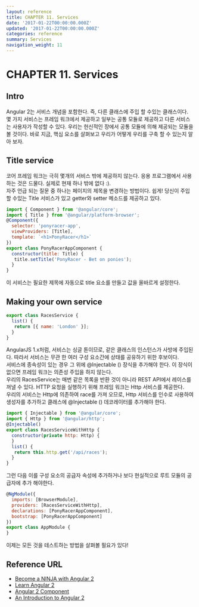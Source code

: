 ```yaml
---
layout: reference
title: CHAPTER 11. Services
date: '2017-01-22T00:00:00.000Z'
updated: '2017-01-22T00:00:00.000Z'
categories: reference
summary: Services
navigation_weight: 11
---
```


# CHAPTER 11. Services

## Intro

Angular 2는 서비스 개념을 포함한다. 즉, 다른 클래스에 주입 할 수있는 클래스이다. 몇 가지 서비스는 프레임 워크에서 제공하고 일부는 공통 모듈로 제공하고 다른 서비스는 사용자가 작성할 수 있다. 우리는 헌신적인 장에서 공통 모듈에 의해 제공되는 모듈을 볼 것이다. 바로 지금, 핵심 요소를 살펴보고 우리가 어떻게 우리를 구축 할 수 있는지 알아 보자.

## Title service

코어 프레임 워크는 극히 몇개의 서비스 밖에 제공하지 않는다. 응용 프로그램에서 사용하는 것은 드물다. 실제로 현재 하나 밖에 없다 :\).  
 자주 언급 되는 질문 중 하나는 페이지의 제목을 변경하는 방법이다. 쉽게! 당신이 주입 할 수있는 Title 서비스가 있고 getter와 setter 메소드를 제공하고 있다.

```javascript
import { Component } from '@angular/core';
import { Title } from '@angular/platform-browser';
@Component({
  selector: 'ponyracer-app',
  viewProviders: [Title],
  template: `<h1>PonyRacer</h1>`
})
export class PonyRacerAppComponent {
  constructor(title: Title) {
   title.setTitle('PonyRacer - Bet on ponies');
  }
}
```

이 서비스는 필요한 제목에 자동으로 title 요소를 만들고 값을 올바르게 설정한다.

## Making your own service

```javascript
export class RacesService {
  list() {
   return [{ name: 'London' }];
  }
}
```

AngularJS 1.x처럼, 서비스는 싱글 톤이므로, 같은 클래스의 인스턴스가 사방에 주입된다. 따라서 서비스는 무관 한 여러 구성 요소간에 상태를 공유하기 위한 후보이다.  
 서비스에 종속성이 있는 경우 그 위에 @Injectable \(\) 장식을 추가해야 한다. 이 장식이 없으면 프레임 워크는 의존성 주입을 하지 않는다.  
 우리의 RacesService는 매번 같은 목록을 반환 것이 아니라 REST API에서 레이스를 꺼낼 수 있다. HTTP 요청을 실행하기 위해 프레임 워크는 Http 서비스를 제공한다.  
 우리의 서비스는 Http에 의존하여 race를 가져 오므로, Http 서비스를 인수로 사용하여 생성자를 추가하고 클래스에 @Injectable \(\) 데코레이터를 추가해야 한다.   


```javascript
import { Injectable } from '@angular/core';
import { Http } from '@angular/http';
@Injectable()
export class RacesServiceWithHttp {
  constructor(private http: Http) {
  }
  list() {
   return this.http.get('/api/races');
  }
}
```

그런 다음 이를 구성 요소의 공급자 속성에 추가하거나 보다 현실적으로 루트 모듈의 공급자에 추가 해야한다.

```javascript
@NgModule({
  imports: [BrowserModule],
  providers: [RacesServiceWithHttp],
  declarations: [PonyRacerAppComponent],
  bootstrap: [PonyRacerAppComponent]
})
export class AppModule {
}
```

이제는 모든 것을 테스트하는 방법을 살펴볼 필요가 있다!

## Reference URL

* [Become a NINJA with Angular 2](https://books.ninja-squad.com/public/samples/Become_a_ninja_with_Angular2_sample.pdf)
* [Learn Angular 2](http://learnangular2.com/)
* [Angular 2 Component](https://www.tutorialspoint.com/angular2/)
* [An Introduction to Angular 2](http://angular-tips.com/blog/2015/05/an-introduction-to-angular-2/)

